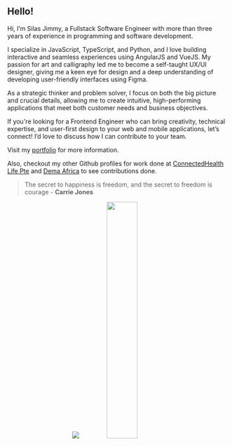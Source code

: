 ## Hello!

Hi, I’m Silas Jimmy, a Fullstack Software Engineer with more than three years of experience in programming and software development.

I specialize in JavaScript, TypeScript, and Python, and I love building interactive and seamless experiences using AngularJS and VueJS. My passion for art and calligraphy led me to become a self-taught UX/UI designer, giving me a keen eye for design and a deep understanding of developing user-friendly interfaces using Figma.

As a strategic thinker and problem solver, I focus on both the big picture and crucial details, allowing me to create intuitive, high-performing applications that meet both customer needs and business objectives.

If you're looking for a Frontend Engineer who can bring creativity, technical expertise, and user-first design to your web and mobile applications, let’s connect! I’d love to discuss how I can contribute to your team.

Visit my [portfolio](https://silasjimmy.github.io/) for more information.

Also, checkout my other Github profiles for work done at [ConnectedHealth Life Pte](https://github.com/jimmysilas) and [Dema Africa](https://github.com/dema-africa-kenya) to see contributions done.

> The secret to happiness is freedom, and the secret to freedom is courage - **Carrie Jones**

<p align="center">
  <img src="https://github-readme-stats.vercel.app/api?username=silasjimmy&show_icons=true&theme=tokyonight&line_height=52" />
  <img width="37.2%" src="https://github-readme-stats.vercel.app/api/top-langs/?username=silasjimmy&count_private=true&theme=tokyonight&line_height=52&langs_count=7">
</p>
